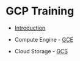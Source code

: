 #  GCP Training

-	[Introduction](intro.md)

-	Compute Engine - [GCE](GCE.md)

-	Cloud Storage - [GCS](GCS.md)


<!--stackedit_data:
eyJoaXN0b3J5IjpbLTgzOTk1NTIxNywtMTIwMTU2MTEyMSwxMT
cwMjk3NzA0XX0=
-->
